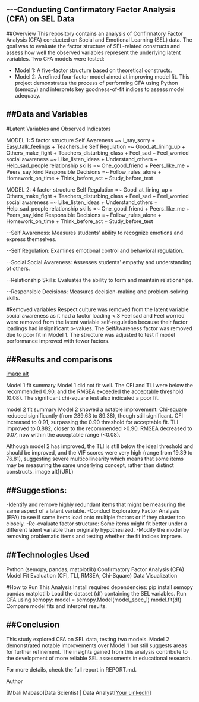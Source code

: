 ---Conducting Confirmatory Factor Analysis (CFA) on SEL Data
---

##Overview
This repository contains an analysis of Confirmatory Factor Analysis (CFA) conducted on Social and Emotional Learning (SEL) data. The goal was to evaluate the factor
structure of SEL-related constructs and assess how well the observed variables represent the underlying latent variables.
Two CFA models were tested:
- Model 1: A five-factor structure based on theoretical constructs.
- Model 2: A refined four-factor model aimed at improving model fit.
This project demonstrates the process of performing CFA using Python (semopy) and interprets key goodness-of-fit indices to assess model adequacy.

##Data and Variables
---
#Latent Variables and Observed Indicators

MODEL 1: 5 factor structure
Self Awareness =~ I_say_sorry + Easy_talk_feelings + Teachers_lie
Self Regulation =~ Good_at_lining_up + Others_make_fight + Teachers_disturbing_class + Feel_sad + Feel_worried
social awareness =~ Like_listen_ideas + Understand_others + Help_sad_people
relationship skills =~ One_good_friend + Peers_like_me + Peers_say_kind
Responsible Decisions =~ Follow_rules_alone + Homework_on_time + Think_before_act + Study_before_test

MODEL 2: 4 factor structure
Self Regulation =~ Good_at_lining_up + Others_make_fight + Teachers_disturbing_class + Feel_sad + Feel_worried
social awareness =~ Like_listen_ideas + Understand_others + Help_sad_people
relationship skills =~ One_good_friend + Peers_like_me + Peers_say_kind
Responsible Decisions =~ Follow_rules_alone + Homework_on_time + Think_before_act + Study_before_test


--Self Awareness: Measures students' ability to recognize emotions and express themselves.

--Self Regulation: Examines emotional control and behavioral regulation.

--Social Social Awareness: Assesses students' empathy and understanding of others.

--Relationship Skills: Evaluates the ability to form and maintain relationships.

--Responsible Decisions: Measures decision-making and problem-solving skills.

#Removed variables
Respect culture was removed from the latent variable social awareness as it had a factor loading <.3
Feel sad and Feel worried were removed from the latent variable self-regulation because their factor loadings had insignificant p-values.
The SelfAwareness factor was removed due to poor fit in Model 1.
The structure was adjusted to test if model performance improved with fewer factors.

##Results and comparisons
---
[image alt](URL)

Model 1 fit summary
Model 1 did not fit well. The CFI and TLI were below the recommended 0.90, and the RMSEA exceeded the acceptable threshold (0.08). The significant chi-square test also indicated a poor fit.

model 2 fit summary
Model 2 showed a notable improvement:
Chi-square reduced significantly (from 289.63 to 89.38), though still significant.
CFI increased to 0.91, surpassing the 0.90 threshold for acceptable fit.
TLI improved to 0.882, closer to the recommended >0.90.
RMSEA decreased to 0.07, now within the acceptable range (<0.08).

Although model 2 has improved, the TLI is still below the ideal threshold and should be improved, and the VIF scores were very high (range from 19.39 to 76.81), suggesting severe multicollinearity which means that some items may be measuring the same underlying concept, rather than distinct constructs.
image alt](URL)

##Suggestions:
---
-Identify and remove highly redundant items that might be measuring the same aspect of a latent variable.
-Conduct Exploratory Factor Analysis (EFA) to see if some items load onto multiple factors or if they cluster too closely. 
-Re-evaluate factor structure: Some items might fit better under a different latent variable than originally hypothesized.
-Modify the model by removing problematic items and testing whether the fit indices improve.

##Technologies Used
---
Python (semopy, pandas, matplotlib)
Confirmatory Factor Analysis (CFA)
Model Fit Evaluation (CFI, TLI, RMSEA, Chi-Square)
Data Visualization

#How to Run This Analysis
Install required dependencies:
pip install semopy pandas matplotlib
Load the dataset (df) containing the SEL variables.
Run CFA using semopy:
model = semopy.Model(model_spec_1)
model.fit(df)
Compare model fits and interpret results.

##Conclusion
---

This study explored CFA on SEL data, testing two models. Model 2 demonstrated notable improvements over Model 1 but still suggests areas for further refinement. The insights gained from this analysis contribute to the development of more reliable SEL assessments in educational research.

For more details, check the full report in REPORT.md.

Author

[Mbali Mabaso]Data Scientist | Data Analyst[[Your LinkedIn](https://www.linkedin.com/jobs/view/4106488511/)] 




